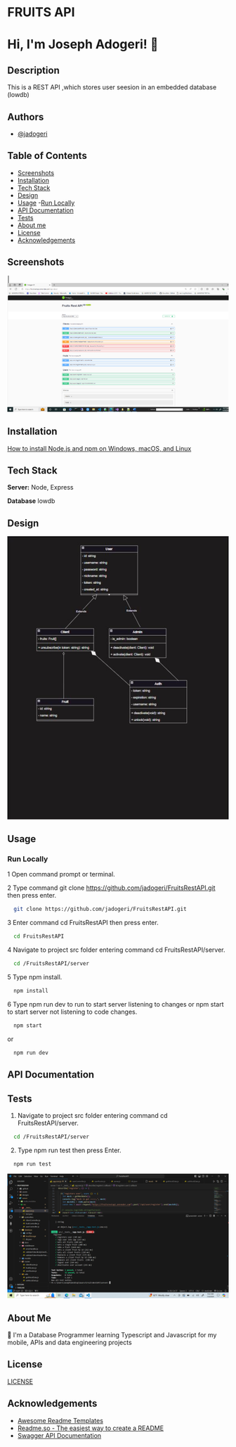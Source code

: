 
# FRUITS API

# Hi, I'm Joseph Adogeri! 👋

## Description
This is a REST API ,which stores user seesion in an embedded database (lowdb)


## Authors

- [@jadogeri](https://www.github.com/jadogeri)

## Table of Contents

- [Screenshots](#screenshots)
- [Installation](#installation)
- [Tech Stack](#tech-stack)
- [Design](#design)
- [Usage](#usage)
    -[Run Locally](#run-locally)
- [API Documentation](api-documentation)
- [Tests](#tests)
- [About me](#about-me)
- [License](#license)
- [Acknowledgements](#acknowledgements)


## Screenshots

|![Screenshot 1](assets/images/api.png)    

## Installation

[How to install Node.js and npm on Windows, macOS, and Linux](https://kinsta.com/blog/how-to-install-node-js/)

## Tech Stack

**Server:** Node, Express

**Database** lowdb

## Design
![Class Diagram](designs/classDiagram.JPG) 

## Usage

### Run Locally

1 Open command prompt or terminal.

2 Type command git clone https://github.com/jadogeri/FruitsRestAPI.git then press enter.

```bash
  git clone https://github.com/jadogeri/FruitsRestAPI.git
```

3 Enter command cd FruitsRestAPI then press enter.

```bash
  cd FruitsRestAPI
```

4 Navigate to project src folder entering command cd FruitsRestAPI/server.

```bash
  cd /FruitsRestAPI/server
```

5 Type npm install.

```bash
  npm install
```
6 Type npm run dev to run to start server listening to changes or npm start to start server not listening to code changes.

```bash
  npm start
```
or

```bash
  npm run dev
```

## API Documentation



## Tests

1. Navigate to project src folder entering command cd FruitsRestAPI/server.

```bash
  cd /FruitsRestAPI/server
```
2. Type npm run test then press Enter. 

```bash
  npm run test
```
![tests](assets/images/tests.png)

## About Me  
🚀
I'm a Database Programmer learning Typescript and Javascript for my mobile, APIs and data engineering projects


## License

[LICENSE](/LICENSE)

## Acknowledgements

 - [Awesome Readme Templates](https://awesomeopensource.com/project/elangosundar/awesome-README-templates)
 - [Readme.so - The easiest way to create a README](https://readme.so/)
 - [Swagger API Documentation](https://swagger.io/docs/)